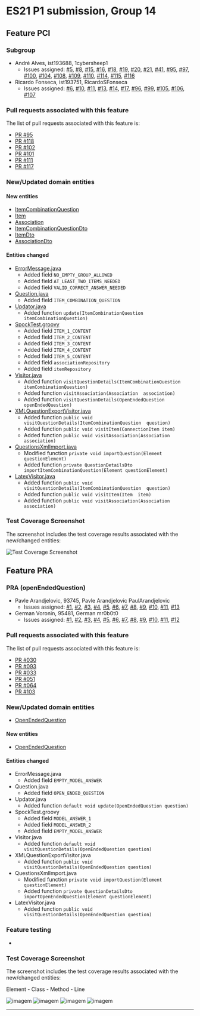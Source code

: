 # ES21 P1 submission, Group 14

## Feature PCI

### Subgroup
 - André Alves, ist193688, 1cybersheep1
   + Issues assigned: [#5](https://github.com/tecnico-softeng/es21-g14/issues/5), [#8](https://github.com/tecnico-softeng/es21-g14/issues/8), [#15](https://github.com/tecnico-softeng/es21-g14/issues/15), [#16](https://github.com/tecnico-softeng/es21-g14/issues/16), [#18](https://github.com/tecnico-softeng/es21-g14/issues/18), [#19](https://github.com/tecnico-softeng/es21-g14/issues/19), [#20](https://github.com/tecnico-softeng/es21-g14/issues/20), [#21](https://github.com/tecnico-softeng/es21-g14/issues/21), [#41](https://github.com/tecnico-softeng/es21-g14/issues/41), [#95](https://github.com/tecnico-softeng/es21-g14/issues/95), [#97](https://github.com/tecnico-softeng/es21-g14/issues/97), [#100](https://github.com/tecnico-softeng/es21-g14/issues/100), [#104](https://github.com/tecnico-softeng/es21-g14/issues/104), [#108](https://github.com/tecnico-softeng/es21-g14/issues/108), [#109](https://github.com/tecnico-softeng/es21-g14/issues/109), [#110](https://github.com/tecnico-softeng/es21-g14/issues/110), [#114](https://github.com/tecnico-softeng/es21-g14/issues/114), [#115](https://github.com/tecnico-softeng/es21-g14/issues/115), [#116](https://github.com/tecnico-softeng/es21-g14/issues/116)
 - Ricardo Fonseca, ist193751, RicardoSFonseca
   + Issues assigned: [#6](https://github.com/tecnico-softeng/es21-g14/issues/6), [#10](https://github.com/tecnico-softeng/es21-g14/issues/10), [#11](https://github.com/tecnico-softeng/es21-g14/issues/11), [#13](https://github.com/tecnico-softeng/es21-g14/issues/13), [#14](https://github.com/tecnico-softeng/es21-g14/issues/14), [#17](https://github.com/tecnico-softeng/es21-g14/issues/17), [#96](https://github.com/tecnico-softeng/es21-g14/issues/96), [#99](https://github.com/tecnico-softeng/es21-g14/issues/99), [#105](https://github.com/tecnico-softeng/es21-g14/issues/105), [#106](https://github.com/tecnico-softeng/es21-g14/issues/106), [#107](https://github.com/tecnico-softeng/es21-g14/issues/107)
 
### Pull requests associated with this feature

The list of pull requests associated with this feature is:

 - [PR #95](https://github.com/tecnico-softeng/es21-g14/pull/95)
 -  [PR #118](https://github.com/tecnico-softeng/es21-g14/pull/118)
 -  [PR #102](https://github.com/tecnico-softeng/es21-g14/pull/102)
 -  [PR #101](https://github.com/tecnico-softeng/es21-g14/pull/101)
 -  [PR #111](https://github.com/tecnico-softeng/es21-g14/pull/111)
 -  [PR #117](https://github.com/tecnico-softeng/es21-g14/pull/117)


### New/Updated domain entities

#### New entities
 - [ItemCombinationQuestion](https://github.com/tecnico-softeng/es21-g14/blob/master/backend/src/main/java/pt/ulisboa/tecnico/socialsoftware/tutor/question/domain/ItemCombinationQuestion.java)
 - [Item](https://github.com/tecnico-softeng/es21-g14/blob/master/backend/src/main/java/pt/ulisboa/tecnico/socialsoftware/tutor/question/domain/Item.java)
 - [Association](https://github.com/tecnico-softeng/es21-g14/blob/master/backend/src/main/java/pt/ulisboa/tecnico/socialsoftware/tutor/question/domain/Association.java)
 - [ItemCombinationQuestionDto](https://github.com/tecnico-softeng/es21-g14/blob/master/backend/src/main/java/pt/ulisboa/tecnico/socialsoftware/tutor/question/dto/ItemCombinationQuestionDto.java)
 - [ItemDto](https://github.com/tecnico-softeng/es21-g14/blob/master/backend/src/main/java/pt/ulisboa/tecnico/socialsoftware/tutor/question/repository/ItemRepository.java)
 - [AssociationDto](https://github.com/tecnico-softeng/es21-g14/blob/master/backend/src/main/java/pt/ulisboa/tecnico/socialsoftware/tutor/question/repository/AssociationRepository.java)


#### Entities changed
 - [ErrorMessage.java](https://github.com/tecnico-softeng/es21-g14/blob/master/backend/src/main/java/pt/ulisboa/tecnico/socialsoftware/tutor/exceptions/ErrorMessage.java)
   + Added field `NO_EMPTY_GROUP_ALLOWED`
   + Added field `AT_LEAST_TWO_ITEMS_NEEDED`
   + Added field `VALID_CORRECT_ANSWER_NEEDED`
 - [Question.java](https://github.com/tecnico-softeng/es21-g14/blob/master/backend/src/main/java/pt/ulisboa/tecnico/socialsoftware/tutor/question/domain/Question.java)
   + Added field `ITEM_COMBINATION_QUESTION`
 - [Updator.java](https://github.com/tecnico-softeng/es21-g14/blob/master/backend/src/main/java/pt/ulisboa/tecnico/socialsoftware/tutor/question/Updator.java)
   + Added function `update(ItemCombinationQuestion  itemCombinationQuestion)`
 - [SpockTest.groovy](https://github.com/tecnico-softeng/es21-g14/blob/master/backend/src/test/groovy/pt/ulisboa/tecnico/socialsoftware/tutor/SpockTest.groovy)
   + Added field `ITEM_1_CONTENT`
   + Added field `ITEM_2_CONTENT`
   + Added field `ITEM_3_CONTENT`
   + Added field `ITEM_4_CONTENT`
   + Added field `ITEM_5_CONTENT`
   + Added field `associationRepository`
   + Added field `itemRepository`
 - [Visitor.java](https://github.com/tecnico-softeng/es21-g14/blob/master/backend/src/main/java/pt/ulisboa/tecnico/socialsoftware/tutor/impexp/domain/Visitor.java)
   + Added function `visitQuestionDetails(ItemCombinationQuestion  itemCombinationQuestion)` 
   + Added function `visitAssociation(Association  association)` 
   + Added function `visitQuestionDetails(OpenEndedQuestion  openEndedQuestion)` 
  - [XMLQuestionExportVisitor.java](https://github.com/tecnico-softeng/es21-g14/blob/develop/backend/src/main/java/pt/ulisboa/tecnico/socialsoftware/tutor/impexp/domain/XMLQuestionExportVisitor.java)
     + Added function `public void visitQuestionDetails(ItemCombinationQuestion  question)`
     + Added function `public void visitItem(ConnectionItem item)`
     + Added function `public void visitAssociation(Association association)`
   - [QuestionsXmlImport.java](https://github.com/tecnico-softeng/es21-g14/blob/develop/backend/src/main/java/pt/ulisboa/tecnico/socialsoftware/tutor/impexp/domain/QuizzesXmlImport.java)
     + Modified function `private void importQuestion(Element questionElement)`
     + Added function `private QuestionDetailsDto importItemCombinationQuestion(Element questionElement)`
   - [LatexVisitor.java](https://github.com/tecnico-softeng/es21-g14/blob/develop/backend/src/main/java/pt/ulisboa/tecnico/socialsoftware/tutor/impexp/domain/LatexVisitor.java)
     + Added function `public void visitQuestionDetails(ItemCombinationQuestion  question)`
     + Added function `public void visitItem(Item  item)`
     + Added function `public void visitAssociation(Association  association)` 
### Test Coverage Screenshot

The screenshot includes the test coverage results associated with the new/changed entities:

![Test Coverage Screenshot](https://cdn.discordapp.com/attachments/823244576130990110/825050447563325450/unknown.png)

## Feature PRA

### PRA (openEndedQuestion)
 - Pavle Arandjelovic, 93745, Pavle Arandjelovic PaulArandjelovic
   + Issues assigned: [#1](https://github.com/tecnico-softeng/es21-g14/projects/1#card-56454646), [#2](https://github.com/tecnico-softeng/es21-g14/projects/1#card-56454704), [#3](https://github.com/tecnico-softeng/es21-g14/projects/1#card-56454776), [#4](https://github.com/tecnico-softeng/es21-g14/projects/1#card-56454850), [#5](https://github.com/tecnico-softeng/es21-g14/projects/1#card-56723610), [#6](https://github.com/tecnico-softeng/es21-g14/projects/1#card-56723643), [#7](https://github.com/tecnico-softeng/es21-g14/projects/1#card-56723657), [#8](https://github.com/tecnico-softeng/es21-g14/projects/1#card-56723678), [#9](https://github.com/tecnico-softeng/es21-g14/projects/1#card-57347475), [#10](https://github.com/tecnico-softeng/es21-g14/projects/1#card-57347481), [#11](https://github.com/tecnico-softeng/es21-g14/projects/1#card-57347485), [#13](https://github.com/tecnico-softeng/es21-g14/projects/1#card-57347486)
 - German Voronin, 95481, German mr0b0t0
   + Issues assigned: [#1](https://github.com/tecnico-softeng/es21-g14/projects/1#card-56497061), [#2](https://github.com/tecnico-softeng/es21-g14/projects/1#card-56497127), [#3](https://github.com/tecnico-softeng/es21-g14/projects/1#card-56497112), [#4](https://github.com/tecnico-softeng/es21-g14/projects/1#card-56497161), [#5](https://github.com/tecnico-softeng/es21-g14/projects/1#card-57643534), [#6](https://github.com/tecnico-softeng/es21-g14/projects/1#card-57643580), [#7](https://github.com/tecnico-softeng/es21-g14/projects/1#card-57643591), [#8](https://github.com/tecnico-softeng/es21-g14/projects/1#card-57643695), [#9](https://github.com/tecnico-softeng/es21-g14/projects/1#card-57644733), [#10](https://github.com/tecnico-softeng/es21-g14/projects/1#card-57645034), [#11](https://github.com/tecnico-softeng/es21-g14/projects/1#card-57645041), [#12](https://github.com/tecnico-softeng/es21-g14/projects/1#card-57645050)
 
### Pull requests associated with this feature

The list of pull requests associated with this feature is:

 - [PR #030](https://github.com/tecnico-softeng/es21-g14/pull/30)
 - [PR #093](https://github.com/tecnico-softeng/es21-g14/pull/93)
 - [PR #033](https://github.com/tecnico-softeng/es21-g14/pull/33)
 - [PR #051](https://github.com/tecnico-softeng/es21-g14/pull/51)
 - [PR #064](https://github.com/tecnico-softeng/es21-g14/pull/64)
 - [PR #103](https://github.com/tecnico-softeng/es21-g14/pull/103)

### New/Updated domain entities
 - [OpenEndedQuestion](https://github.com)

#### New entities
 - [OpenEndedQuestion](https://github.com)

#### Entities changed
 - ErrorMessage.java
   + Added field `EMPTY_MODEL_ANSWER`
 - Question.java
   + Added field `OPEN_ENDED_QUESTION `
 - Updator.java
   + Added function `default void update(OpenEndedQuestion question)`
 - SpockTest.groovy
   + Added field `MODEL_ANSWER_1`
   + Added field `MODEL_ANSWER_2`
   + Added field `EMPTY_MODEL_ANSWER`
 - Visitor.java
   + Added function `default void visitQuestionDetails(OpenEndedQuestion question)` 
 - XMLQuestionExportVisitor.java
   + Added function `public void visitQuestionDetails(OpenEndedQuestion question)`
 - QuestionsXmlImport.java
   + Modified function `private void importQuestion(Element questionElement)`
   + Added function `private QuestionDetailsDto importOpenEndedQuestion(Element questionElement)`
 - LatexVisitor.java
   + Added function `public void visitQuestionDetails(OpenEndedQuestion question)`
 
### Feature testing

-


### Test Coverage Screenshot

The screenshot includes the test coverage results associated with the new/changed entities:

Element - Class - Method - Line

![imagem](https://user-images.githubusercontent.com/57049928/112665974-8fbead80-8e53-11eb-817a-0537000388f6.png)
![imagem](https://user-images.githubusercontent.com/57049928/112666062-a8c75e80-8e53-11eb-8d95-eaa05d6cfcf6.png)
![imagem](https://user-images.githubusercontent.com/57049928/112666157-c694c380-8e53-11eb-8d4a-0bb68d1af2c2.png)
![imagem](https://user-images.githubusercontent.com/57049928/112666273-e88e4600-8e53-11eb-9a68-e37affd867be.png)

---
